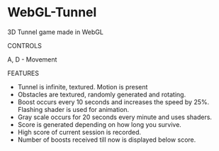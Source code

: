 # WebGL-Tunnel
3D Tunnel game made in WebGL

CONTROLS

A, D - Movement

FEATURES

- Tunnel is infinite, textured. Motion is present
- Obstacles are textured, randomly generated and rotating.
- Boost occurs every 10 seconds and increases the speed by 25%. Flashing shader is used for animation.
- Gray scale occurs for 20 seconds every minute and uses shaders.
- Score is generated depending on how long you survive.
- High score of current session is recorded.
- Number of boosts received till now is displayed below score.